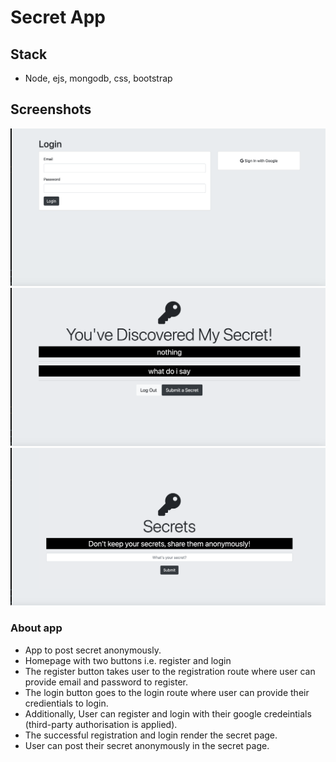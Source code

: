 # Secret App

## Stack
- Node, ejs, mongodb, css, bootstrap

## Screenshots
![](./public/images/signin.png)
![](./public/images/home.png)
![](./public/images/post.png)

### About app
- App to post secret anonymously.
- Homepage with two buttons i.e. register and login
- The register button takes user to the registration route where user can provide email and password to register.
- The login button goes to the login route where user can provide their credientials to login.
- Additionally, User can register and login with their google credeintials (third-party authorisation is applied).
- The successful registration and login render the secret page.
- User can post their secret anonymously in the secret page.